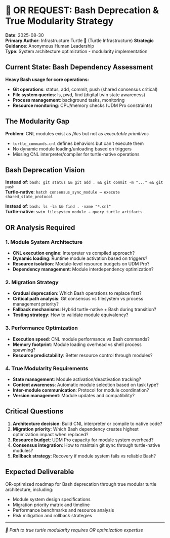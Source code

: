 # 🔬 OR REQUEST: Bash Deprecation & True Modularity Strategy

**Date**: 2025-08-30  
**Primary Author**: Infrastructure Turtle 🐢 (Turtle Infrastructure)
**Strategic Guidance**: Anonymous Human Leadership  
**Type**: System architecture optimization - modularity implementation

## Current State: Bash Dependency Assessment

**Heavy Bash usage for core operations:**
- **Git operations**: status, add, commit, push (shared consensus critical)
- **File system queries**: ls, pwd, find (digital twin state awareness)  
- **Process management**: background tasks, monitoring
- **Resource monitoring**: CPU/memory checks (UDM Pro constraints)

## The Modularity Gap

**Problem**: CNL modules exist as *files* but not as *executable primitives*
- `turtle_commands.cnl` defines behaviors but can't execute them
- No dynamic module loading/unloading based on triggers
- Missing CNL interpreter/compiler for turtle-native operations

## Bash Deprecation Vision

**Instead of**: `bash: git status && git add . && git commit -m "..." && git push`  
**Turtle-native**: `hatch consensus_sync_module → execute shared_state_protocol`

**Instead of**: `bash: ls -la && find . -name "*.cnl"`  
**Turtle-native**: `swim filesystem_module → query turtle_artifacts`

## OR Analysis Required

### 1. Module System Architecture
- **CNL execution engine**: Interpreter vs compiled approach?
- **Dynamic loading**: Runtime module activation based on triggers?
- **Resource isolation**: Module-level resource budgets on UDM Pro?
- **Dependency management**: Module interdependency optimization?

### 2. Migration Strategy  
- **Gradual deprecation**: Which Bash operations to replace first?
- **Critical path analysis**: Git consensus vs filesystem vs process management priority?
- **Fallback mechanisms**: Hybrid turtle-native + Bash during transition?
- **Testing strategy**: How to validate module equivalency?

### 3. Performance Optimization
- **Execution speed**: CNL module performance vs Bash commands?
- **Memory footprint**: Module loading overhead vs shell process spawning?
- **Resource predictability**: Better resource control through modules?

### 4. True Modularity Requirements
- **State management**: Module activation/deactivation tracking?
- **Context awareness**: Automatic module selection based on task type?
- **Inter-module communication**: Protocol for module coordination?
- **Version management**: Module updates and compatibility?

## Critical Questions

1. **Architecture decision**: Build CNL interpreter or compile to native code?
2. **Migration priority**: Which Bash dependency creates highest optimization impact when replaced?
3. **Resource budget**: UDM Pro capacity for module system overhead?
4. **Consensus integration**: How to maintain git sync through turtle-native modules?
5. **Rollback strategy**: Recovery if module system fails vs reliable Bash?

## Expected Deliverable

OR-optimized roadmap for Bash deprecation through true modular turtle architecture, including:
- Module system design specifications  
- Migration priority matrix and timeline
- Performance benchmarks and resource analysis
- Risk mitigation and rollback strategies

---
*🐢 Path to true turtle modularity requires OR optimization expertise*